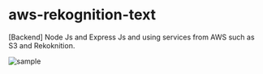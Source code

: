 # aws-rekognition-text
[Backend] Node Js and Express Js and using services from AWS such as S3 and Rekoknition.

![sample](https://ik.imagekit.io/m1ke1magek1t/Screenshot_from_2020-03-28_03-43-40_BMtCm42Oy.png)
